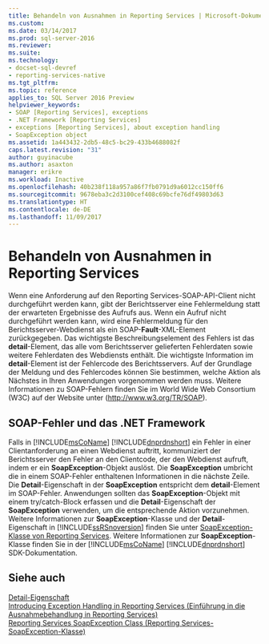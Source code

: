 ```yaml
---
title: Behandeln von Ausnahmen in Reporting Services | Microsoft-Dokumentation
ms.custom: 
ms.date: 03/14/2017
ms.prod: sql-server-2016
ms.reviewer: 
ms.suite: 
ms.technology:
- docset-sql-devref
- reporting-services-native
ms.tgt_pltfrm: 
ms.topic: reference
applies_to: SQL Server 2016 Preview
helpviewer_keywords:
- SOAP [Reporting Services], exceptions
- .NET Framework [Reporting Services]
- exceptions [Reporting Services], about exception handling
- SoapException object
ms.assetid: 1a443432-2db5-48c5-bc29-433b4688082f
caps.latest.revision: "31"
author: guyinacube
ms.author: asaxton
manager: erikre
ms.workload: Inactive
ms.openlocfilehash: 40b238f118a957a86f7fb0791d9a6012cc150ff6
ms.sourcegitcommit: 9678eba3c2d3100cef408c69bcfe76df49803d63
ms.translationtype: HT
ms.contentlocale: de-DE
ms.lasthandoff: 11/09/2017
---
```

# <a name="handling-exceptions-in-reporting-services"></a>Behandeln von Ausnahmen in Reporting Services
  Wenn eine Anforderung auf den Reporting Services-SOAP-API-Client nicht durchgeführt werden kann, gibt der Berichtsserver eine Fehlermeldung statt der erwarteten Ergebnisse des Aufrufs aus. Wenn ein Aufruf nicht durchgeführt werden kann, wird eine Fehlermeldung für den Berichtsserver-Webdienst als ein SOAP-**Fault**-XML-Element zurückgegeben. Das wichtigste Beschreibungselement des Fehlers ist das **detail**-Element, das alle vom Berichtsserver gelieferten Fehlerdaten sowie weitere Fehlerdaten des Webdiensts enthält. Die wichtigste Information im **detail**-Element ist der Fehlercode des Berichtsservers. Auf der Grundlage der Meldung und des Fehlercodes können Sie bestimmen, welche Aktion als Nächstes in Ihren Anwendungen vorgenommen werden muss. Weitere Informationen zu SOAP-Fehlern finden Sie im World Wide Web Consortium (W3C) auf der Website unter (http://www.w3.org/TR/SOAP).  
  
## <a name="soap-faults-and-the-net-framework"></a>SOAP-Fehler und das .NET Framework  
 Falls in [!INCLUDE[msCoName](../../includes/msconame-md.md)] [!INCLUDE[dnprdnshort](../../includes/dnprdnshort-md.md)] ein Fehler in einer Clientanforderung an einen Webdienst auftritt, kommuniziert der Berichtsserver den Fehler an den Clientcode, der den Webdienst aufruft, indem er ein **SoapException**-Objekt auslöst. Die **SoapException** umbricht die in einem SOAP-Fehler enthaltenen Informationen in die nächste Zeile. Die **Detail**-Eigenschaft in der **SoapException** entspricht dem **detail**-Element im SOAP-Fehler. Anwendungen sollten das **SoapException**-Objekt mit einem try/catch-Block erfassen und die **Detail**-Eigenschaft der **SoapException** verwenden, um die entsprechende Aktion vorzunehmen. Weitere Informationen zur **SoapException**-Klasse und der **Detail**-Eigenschaft in [!INCLUDE[ssRSnoversion](../../includes/ssrsnoversion-md.md)] finden Sie unter [SoapException-Klasse von Reporting Services](../../reporting-services/report-server-web-service-net-framework-exception-handling/soapexception-class/reporting-services-soapexception-class.md). Weitere Informationen zur **SoapException**-Klasse finden Sie in der [!INCLUDE[msCoName](../../includes/msconame-md.md)] [!INCLUDE[dnprdnshort](../../includes/dnprdnshort-md.md)] SDK-Dokumentation.  
  
## <a name="see-also"></a>Siehe auch  
 [Detail-Eigenschaft](../../reporting-services/report-server-web-service-net-framework-exception-handling/soapexception-class/detail-property.md)   
 [Introducing Exception Handling in Reporting Services (Einführung in die Ausnahmebehandlung in Reporting Services)](../../reporting-services/report-server-web-service-net-framework-exception-handling/introducing-exception-handling-in-reporting-services.md)   
 [Reporting Services SoapException Class (Reporting Services-SoapException-Klasse)](../../reporting-services/report-server-web-service-net-framework-exception-handling/soapexception-class/reporting-services-soapexception-class.md)  
  
  
